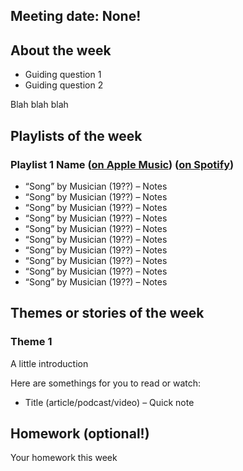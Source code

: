 ## Meeting date: None!
## About the week
- Guiding question 1
- Guiding question 2

Blah blah blah
## Playlists of the week
### Playlist 1 Name ([on Apple Music](link)) ([on Spotify](link))
- “Song” by Musician (19??) – Notes
- “Song” by Musician (19??) – Notes
- “Song” by Musician (19??) – Notes
- “Song” by Musician (19??) – Notes
- “Song” by Musician (19??) – Notes
- “Song” by Musician (19??) – Notes
- “Song” by Musician (19??) – Notes
- “Song” by Musician (19??) – Notes
- “Song” by Musician (19??) – Notes
- “Song” by Musician (19??) – Notes

## Themes or stories of the week
### Theme 1
A little introduction

Here are somethings for you to read or watch:
- Title (article/podcast/video) – Quick note

## Homework (optional!)
Your homework this week
